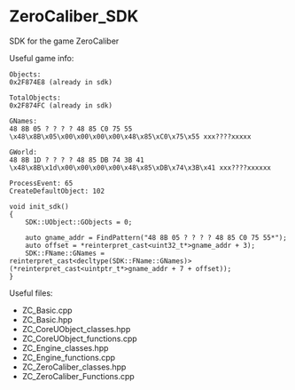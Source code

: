 # ZeroCaliber_SDK
SDK for the game ZeroCaliber

Useful game info:
```
Objects:
0x2F874E8 (already in sdk)

TotalObjects: 
0x2F874FC (already in sdk)

GNames:
48 8B 05 ? ? ? ? 48 85 C0 75 55
\x48\x8B\x05\x00\x00\x00\x00\x48\x85\xC0\x75\x55 xxx????xxxxx

GWorld:
48 8B 1D ? ? ? ? 48 85 DB 74 3B 41
\x48\x8B\x1d\x00\x00\x00\x00\x48\x85\xDB\x74\x3B\x41 xxx????xxxxxx

ProcessEvent: 65
CreateDefaultObject: 102

void init_sdk()
{
	SDK::UObject::GObjects = 0;

	auto gname_addr = FindPattern("48 8B 05 ? ? ? ? 48 85 C0 75 55*");
	auto offset = *reinterpret_cast<uint32_t*>gname_addr + 3);
	SDK::FName::GNames = reinterpret_cast<decltype(SDK::FName::GNames)>(*reinterpret_cast<uintptr_t*>gname_addr + 7 + offset));
}
```

Useful files:
- ZC_Basic.cpp
- ZC_Basic.hpp
- ZC_CoreUObject_classes.hpp
- ZC_CoreUObject_functions.cpp
- ZC_Engine_classes.hpp
- ZC_Engine_functions.cpp
- ZC_ZeroCaliber_classes.hpp
- ZC_ZeroCaliber_Functions.cpp
